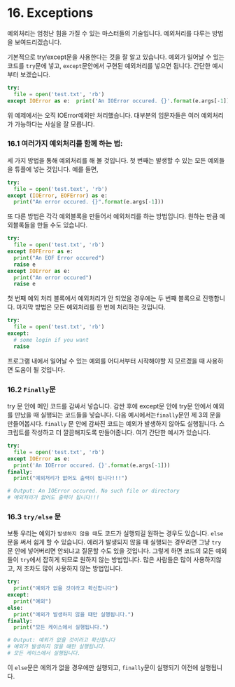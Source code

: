 # 16. Exceptions

예외처리는 엄청난 힘을 가질 수 있는 마스터들의 기술입니다. 예외처리를 다루는 방법을 보여드리겠습니다.

기본적으로 try/except문을 사용한다는 것을 잘 알고 있습니다. 예외가 일어날 수 있는 코드를 `try`문에 넣고, `except`문안에서 구현된 예외처리를 넣으면 됩니다. 간단한 예시부터 보겠습니다.

```python
try:
  file = open('test.txt', 'rb')
except IOError as e:  print('An IOError occured. {}'.format(e.args[-1]))
```

위 예제에서는 오직 IOError예외만 처리했습니다. 대부분의 입문자들은 여러 예외처리가 가능하다는 사실을 잘 모릅니다.

### 16.1 여러가지 예외처리를 함께 하는 법:

세 가지 방법을 통해 예외처리를 해 볼 것입니다. 첫 번째는 발생할 수 있는 모든 예외들을 튜플에 넣는 것입니다.  예를 들면,

```python
try:
  file = open('test.text', 'rb')
except (IOError, EOFError) as e:
  print("An error occured. {}".format(e.args[-1]))
```

또 다른 방법은 각각 예외블록을 만들어서 예외처리를 하는 방법입니다. 원하는 만큼 예외블록들을 만들 수도 있습니다.

```python
try:
  file = open('test.txt', 'rb')
except EOFError as e:
  print("An EOF Error occured")
  raise e
except IOError as e:
  print("An error occured")
  raise e
```

첫 번째 예외 처리 블록에서 예외처리가 안 되었을 경우에는 두 번째 블록으로 진행합니다. 마지막 방법은 모든 예외처리를 한 번에 처리하는 것입니다.

```python
try:
  file = open('test.txt', 'rb')
except:
  # some login if you want
  raise
```

프로그램 내에서 일어날 수 있는 예외를 어디서부터 시작해야할 지 모르겠을 때 사용하면 도움이 될 것입니다.

### 16.2 `Finally`문

try 문 안에 메인 코드를 감싸서 넣습니다. 감싼 후에 except문 안에 try문 안에서 예외를 만났을 때 실행되는 코드들을 넣습니다. 다음 예시에서는`finally`문인 제 3의 문을 만들어봅시다. `finally` 문 안에 감싸진 코드는 예외가 발생하지 않아도 실행됩니다. 스크립트를 작성하고 더 깔끔해지도록 만들어줍니다. 여기 간단한 예시가 있습니다.

```python
try:
  file = open('test.txt', 'rb')
except IOError as e:
  print('An IOError occured. {}'.format(e.args[-1]))
finally:
  print("예외처리가 없어도 출력이 됩니다!!!")

# Output: An IOError occured. No such file or directory
# 예외처리가 없어도 출력이 됩니다!!!
```

### 16.3 `try/else` 문

보통 우리는 예외가 `발생하지 않을 때`도 코드가 실행되길 원하는 경우도 있습니다. `else`문을 써서 쉽게 할 수 있습니다. 에러가 발생되지 않을 때 실행되는 경우라면 그냥 `try` 문 안에 넣어버리면 안되냐고 질문할 수도 있을 것입니다. 그렇게 하면 코드의 모든 예외들이 `try`에서 잡히게 되므로 원하지 않는 방법입니다. 많은 사람들은 많이 사용하지않고, 저 조차도 많이 사용하지 않는 방법입니다.

```python
try:
  print("예외가 없을 것이라고 확신합니다")
except:
  print("예외")
else:
  print("예외가 발생하지 않을 떄만 실행됩니다.")
finally:
  print("모든 케이스에서 실행됩니다.")

# Output: 예외가 없을 것이라고 확신합니다
# 예외가 발생하지 않을 떄만 실행됩니다.
# 모든 케이스에서 실행됩니다.
```

이 `else`문은 에외가 없을 경우에만 실행되고, `finally`문이 실행되기 이전에 실행됩니다.

